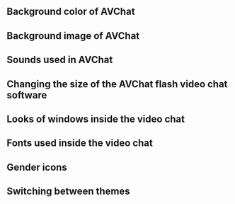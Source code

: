 
<h2 id="changing-bg-color">Background color of AVChat</h2>

<h2 id="changing-bg-image">Background image of AVChat</h2>

<h2 id="changing-sounds">Sounds used in AVChat</h2>

<h2 id="changing-size">Changing the size of the AVChat flash video chat software</h2>

<h2 id="changing-window-looks">Looks of windows inside the video chat</h2>

<h2 id="changing-fonts">Fonts used inside the video chat</h2>

<h2 id="changing-gender-icons">Gender icons</h2>

<h2 id="changing-themes">Switching between themes</h2>
